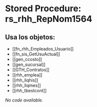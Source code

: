# Stored Procedure: rs_rhh_RepNom1564

## Usa los objetos:
- [[fn_rhh_Empleados_Usuario]]
- [[fn_sis_GetUsuActual]]
- [[gen_ccosto]]
- [[gen_sucursal]]
- [[GTH_Contratos]]
- [[rhh_emplea]]
- [[rhh_liqhis]]
- [[rhh_liqmes]]
- [[rhh_tbestcont]]

*No code available.*
